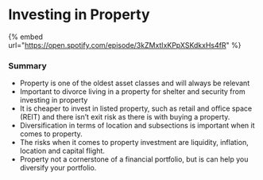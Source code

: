 # Investing in Property

{% embed url="https://open.spotify.com/episode/3kZMxtIxKPpXSKdkxHs4fR" %}

### Summary

* Property is one of the oldest asset classes and will always be relevant
* &#x20;Important to divorce living in a property for shelter and security from investing in property
* &#x20;It is cheaper to invest in listed property, such as retail and office space (REIT) and there isn’t exit risk as there is with buying a property.&#x20;
* Diversification in terms of location and subsections is important when it comes to property.&#x20;
* The risks when it comes to property investment are liquidity, inflation, location and capital flight.&#x20;
* Property not a cornerstone of a financial portfolio, but is can help you diversify your portfolio.
